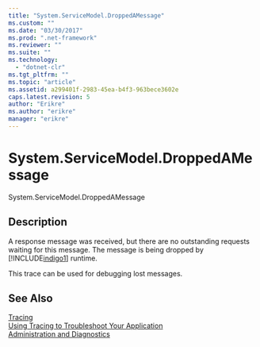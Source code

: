 ```yaml
---
title: "System.ServiceModel.DroppedAMessage"
ms.custom: ""
ms.date: "03/30/2017"
ms.prod: ".net-framework"
ms.reviewer: ""
ms.suite: ""
ms.technology: 
  - "dotnet-clr"
ms.tgt_pltfrm: ""
ms.topic: "article"
ms.assetid: a299401f-2983-45ea-b4f3-963bece3602e
caps.latest.revision: 5
author: "Erikre"
ms.author: "erikre"
manager: "erikre"
---
```

# System.ServiceModel.DroppedAMessage
System.ServiceModel.DroppedAMessage  
  
## Description  
 A response message was received, but there are no outstanding requests waiting for this message. The message is being dropped by [!INCLUDE[indigo1](../../../../../includes/indigo1-md.md)] runtime.  
  
 This trace can be used for debugging lost messages.  
  
## See Also  
 [Tracing](../../../../../docs/framework/wcf/diagnostics/tracing/index.md)   
 [Using Tracing to Troubleshoot Your Application](../../../../../docs/framework/wcf/diagnostics/tracing/using-tracing-to-troubleshoot-your-application.md)   
 [Administration and Diagnostics](../../../../../docs/framework/wcf/diagnostics/index.md)

